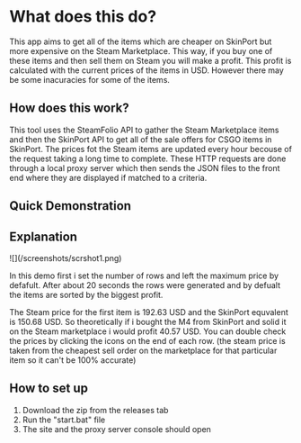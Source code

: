 <h1>What does this do?</h1>
<p>This app aims to get all of the items which are cheaper on SkinPort but more expensive on the Steam Marketplace. This way, if you buy one of these items and then sell them on Steam you will make a profit. This profit is calculated with the current prices of the items in USD. However there may be some inacuracies for some of the items.</p>
<h2>How does this work?</h2>
<p>This tool uses the SteamFolio API to gather the Steam Marketplace items and then the SkinPort API to get all of the sale offers for CSGO items in SkinPort. The prices fot the Steam items are updated every hour becouse of the request taking a long time to complete. These HTTP requests are done through a local proxy server which then sends the JSON files to the front end where they are displayed if matched to a criteria.</p>
<h2>Quick Demonstration</h2>


<h2>Explanation</h2>
![](/screenshots/scrshot1.png)

<p>In this demo first i set the number of rows and left the maximum price by defafult. After about 20 seconds the rows were generated and by defualt the items are sorted by the biggest profit.</p>
<p>The Steam price for the first item is 192.63 USD and the SkinPort equvalent is 150.68 USD. So theoretically if i bought the M4 from SkinPort and solid it on the Steam marketplace i would profit 40.57 USD. You can double check the prices by clicking the icons on the end of each row. (the steam price is taken from the cheapest sell order on the marketplace for that particular item so it can't be 100% accurate)</p>
<h2>How to set up</h2>
<ol>
  <li>Download the zip from the releases tab</li>
   <li>Run the "start.bat" file</li>
  <li>The site and the proxy server console should open</li>
</ol>
